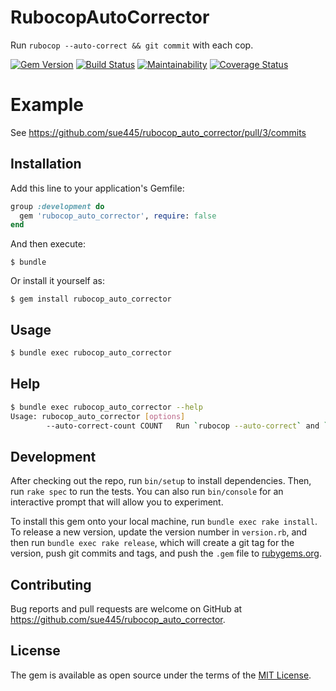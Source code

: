 # RubocopAutoCorrector

Run `rubocop --auto-correct && git commit` with each cop.

[![Gem Version](https://badge.fury.io/rb/rubocop_auto_corrector.svg)](https://badge.fury.io/rb/rubocop_auto_corrector)
[![Build Status](https://travis-ci.org/sue445/rubocop_auto_corrector.svg?branch=master)](https://travis-ci.org/sue445/rubocop_auto_corrector)
[![Maintainability](https://api.codeclimate.com/v1/badges/384834e50f94e344c439/maintainability)](https://codeclimate.com/github/sue445/rubocop_auto_corrector/maintainability)
[![Coverage Status](https://coveralls.io/repos/github/sue445/rubocop_auto_corrector/badge.svg?branch=master)](https://coveralls.io/github/sue445/rubocop_auto_corrector?branch=master)

# Example
See https://github.com/sue445/rubocop_auto_corrector/pull/3/commits

## Installation

Add this line to your application's Gemfile:

```ruby
group :development do
  gem 'rubocop_auto_corrector', require: false
end
```

And then execute:

    $ bundle

Or install it yourself as:

    $ gem install rubocop_auto_corrector

## Usage
```bash
$ bundle exec rubocop_auto_corrector
```

## Help
```bash
$ bundle exec rubocop_auto_corrector --help
Usage: rubocop_auto_corrector [options]
        --auto-correct-count COUNT   Run `rubocop --auto-correct` and `git commit` for this number of times. (default. 2)
```

## Development

After checking out the repo, run `bin/setup` to install dependencies. Then, run `rake spec` to run the tests. You can also run `bin/console` for an interactive prompt that will allow you to experiment.

To install this gem onto your local machine, run `bundle exec rake install`. To release a new version, update the version number in `version.rb`, and then run `bundle exec rake release`, which will create a git tag for the version, push git commits and tags, and push the `.gem` file to [rubygems.org](https://rubygems.org).

## Contributing

Bug reports and pull requests are welcome on GitHub at https://github.com/sue445/rubocop_auto_corrector.

## License

The gem is available as open source under the terms of the [MIT License](https://opensource.org/licenses/MIT).
